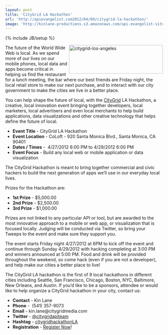 ```yaml
---
layout: post
title: 'CityGrid LA Hackathon'
url: 'http://apievangelist.com2012/04/09/citygrid-la-hackathon/'
image: 'http://kinlane-productions.s3.amazonaws.com/api-evangelist-site/blog/citygrid-los-angeles.png'
---
```

{% include JB/setup %}
<p>
     <a href="http://citygridhackathonla.eventbrite.com/"><img  title="citygrid-los-angeles" src="http://www.citygridmedia.com/developer/wp-content/uploads/2012/04/citygrid-los-angeles-300x91.png"  width="300" height="91" align="right" /></a>The future of the World Wide Web is local. As we spend more of our lives on our mobile phones, local data and apps become critical in helping us find the restaurant for a lunch meeting, the bar where our best friends are Friday night, the local retail store to make our next purchase, and to interact with our city government to make the cities we live in a better place.
</p>
<p>
     You can help shape the future of local, with the <a title="CityGrid" href="http://www.citygrid.com/">CityGrid</a> LA Hackathon, a creative, local innovation event bringing together developers, local marketers, local advertisers and even local merchants to help build applications, data visualizations and other creative technology that helps define the future of local.
</p>
<ul >
     <li>
          <strong>Event Title</strong> - CityGrid LA Hackathon
     </li>
     <li>
          <strong>Event Location</strong> - CoLoft - 920 Santa Monica Blvd., Santa Monica, CA 90401
     </li>
     <li>
          <strong>Dates / Times</strong> -  4/27/2012 6:00 PM to 4/29/2012 6:00 PM
     </li>
     <li>
          <strong>Event Focus</strong> - Build any local web or mobile application or data visualization
     </li>
</ul>
<p>
     The CityGrid Hackathon is meant to bring together commercial and civic hackers to build the next generation of apps we’ll use in our everyday local lives.
</p>
<p>
     Prizes for the Hackathon are:
</p>
<ul >
     <li>
          <strong>1st Prize</strong> - $5,000.00
     </li>
     <li>
          <strong>2nd Prize</strong> - $2,500.00
     </li>
     <li>
          <strong>3rd Prize</strong> - $1,000.00
     </li>
</ul>
<p>
     Prizes are not linked to any particular API or tool, but are awarded to the most innovative approach to a mobile or web app, or visualization that is focused locally. Judging will be conducted via Twitter, so bring your Tweeps to the event and make sure they support you.
</p>
<p>
     The event starts Friday night 4/27/2012 at 6PM to kick off the event and continue through Sunday 4/29/2012 with hacking completing at 3:00 PM and winners announced at 5:00 PM. Food and drink will be provided throughout the weekend, so come hack (even if you are not a developer), and help make our cities a better place to live!
</p>
<p>
     The CityGrid LA hackathon is the first of 9 local hackathons in different cities including Seattle, San Francisco, Chicago, Boston, NYC, Baltimore, New Orleans, and Austin. If you’d like to be a sponsors, attendee or would like to help organize a CityGrid hackathon in your city, contact us:
</p>
<ul >
     <li>
          <strong>Contact</strong> - Kin Lane
     </li>
     <li>
          <strong>Phone</strong> -  (541) 357-9073
     </li>
     <li>
          <strong>Email</strong> - kin.lane@citygridmedia.com
     </li>
     <li>
          <strong>Twitter</strong> - <a title="@CityGridAPITeam" href="https://twitter.com/!/CityGridAPITeam">@citygridapiteam</a>
     </li>
     <li>
          <strong>Hashtag</strong> - <a title="citygridhackathonla" href="https://twitter.com/!/search/realtime/%23citygridhackathonLA">citygridhackathonLA</a>
     </li>
     <li>
          <strong>Registration</strong> - <a title="Register Now" href="http://citygridhackathonla.eventbrite.com/">Register Now</a>!
     </li>
</ul>

